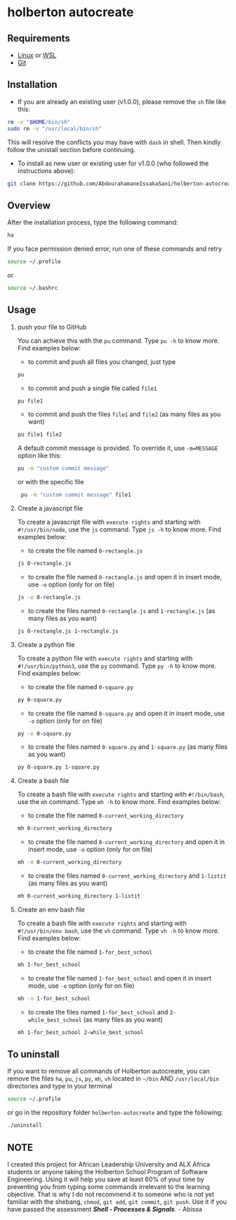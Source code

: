 # holberton autocreate

## Requirements

- [Linux](https://www.linux.org/) or [WSL](https://learn.microsoft.com/en-us/windows/wsl/)
- [Git](https://git-scm.com/)

## Installation

- If you are already an existing user (v1.0.0), please remove the `sh` file like this:

```sh
rm -v "$HOME/bin/sh"
sudo rm -v "/usr/local/bin/sh"
```

This will resolve the conflicts you may have with `dash` in shell. Then kindly follow the unistall section before continuing.

- To install as new user or existing user for v1.0.0 (who followed the instructions above):

```sh
git clone https://github.com/AbdourahamaneIssakaSani/holberton-autocreate.git && cd holberton-autocreate && ./install
```

## Overview

After the installation process, type the following command:

```sh
ha
```

If you face permission denied error, run one of these commands and retry

```sh
source ~/.profile
```

or

```sh
source ~/.bashrc
```

## Usage

1. push your file to GitHub

   You can achieve this with the `pu` command. Type `pu -h` to know more. Find examples below:

   - to commit and push all files you changed, just type

   ```sh
   pu
   ```

   - to commit and push a single file called `file1`

   ```sh
   pu file1
   ```

   - to commit and push the files `file1` and `file2` (as many files as you want)

   ```sh
   pu file1 file2
   ```

   A default commit message is provided. To override it, use `-m=MESSAGE` option like this:

   ```sh
   pu -m "custom commit message"
   ```

   or with the specific file

   ```sh
    pu -m "custom commit message" file1
   ```

2. Create a javascript file

   To create a javascript file with `execute rights` and starting with `#!/usr/bin/node`, use the `js` command. Type `js -h` to know more. Find examples below:

   - to create the file named `0-rectangle.js`

   ```sh
   js 0-rectangle.js
   ```

   - to create the file named `0-rectangle.js` and open it in insert mode, use `-o` option (only for on file)

   ```sh
   js -o 0-rectangle.js
   ```

   - to create the files named `0-rectangle.js` and `1-rectangle.js` (as many files as you want)

   ```sh
   js 0-rectangle.js 1-rectangle.js
   ```

3. Create a python file

   To create a python file with `execute rights` and starting with `#!/usr/bin/python3`, use the `py` command. Type `py -h` to know more. Find examples below:

   - to create the file named `0-square.py`

   ```sh
   py 0-square.py
   ```

   - to create the file named `0-square.py` and open it in insert mode, use `-o` option (only for on file)

   ```sh
   py -o 0-square.py
   ```

   - to create the files named `0-square.py` and `1-square.py` (as many files as you want)

   ```sh
   py 0-square.py 1-square.py
   ```

4. Create a bash file

   To create a bash file with `execute rights` and starting with `#!/bin/bash`, use the `mh` command. Type `mh -h` to know more. Find examples below:

   - to create the file named `0-current_working_directory`

   ```sh
   mh 0-current_working_directory
   ```

   - to create the file named `0-current_working_directory` and open it in insert mode, use `-o` option (only for on file)

   ```sh
   mh -o 0-current_working_directory
   ```

   - to create the files named `0-current_working_directory` and `1-listit` (as many files as you want)

   ```sh
   mh 0-current_working_directory 1-listit
   ```

5. Create an env bash file

   To create a bash file with `execute rights` and starting with `#!/usr/bin/env bash`, use the `vh` command. Type `vh -h` to know more. Find examples below:

   - to create the file named `1-for_best_school`

   ```sh
   mh 1-for_best_school
   ```

   - to create the file named `1-for_best_school` and open it in insert mode, use `-o` option (only for on file)

   ```sh
   mh -o 1-for_best_school
   ```

   - to create the files named `1-for_best_school` and `2-while_best_school` (as many files as you want)

   ```sh
   mh 1-for_best_school 2-while_best_school
   ```

## To uninstall

If you want to remove all commands of Holberton autocreate, you can remove the files `ha`, `pu`, `js`, `py`, `mh`, `vh` located in `~/bin` AND `/usr/local/bin` directories and type
in your terminal

```sh
source ~/.profile
```

or go in the repository folder `holberton-autocreate` and type the following:

```sh
./uninstall
```

## NOTE

I created this project for African Leadership University and ALX Africa students or anyone taking the Holberton School Program of Software Engineering. Using it will help you save at least 60% of your time by preventing you from typing some commands irrelevant to the learning objective. That is why I do not recommend it to someone who is not yet familiar with the shebang, `chmod`, `git add`, `git commit`, `git push`. Use it if you have passed the assessment **_Shell - Processes & Signals_**. - Abissa
